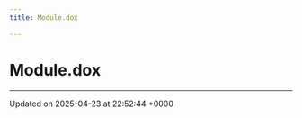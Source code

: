 ```yaml
---
title: Module.dox

---
```


# Module.dox








-------------------------------

Updated on 2025-04-23 at 22:52:44 +0000
